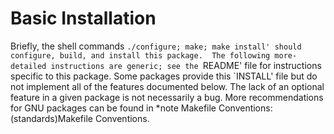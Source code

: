Basic Installation
==================
   Briefly, the shell commands `./configure; make; make install' should
configure, build, and install this package.  The following
more-detailed instructions are generic; see the `README' file for
instructions specific to this package.  Some packages provide this
`INSTALL' file but do not implement all of the features documented
below.  The lack of an optional feature in a given package is not
necessarily a bug.  More recommendations for GNU packages can be found
in *note Makefile Conventions: (standards)Makefile Conventions.
